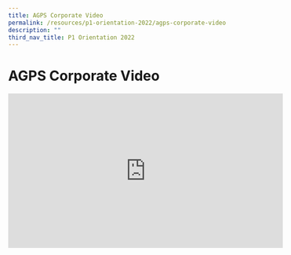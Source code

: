 ```yaml
---
title: AGPS Corporate Video
permalink: /resources/p1-orientation-2022/agps-corporate-video
description: ""
third_nav_title: P1 Orientation 2022
---
```

AGPS Corporate Video
====================

<div class="bp-youtube">

<iframe width="560" height="315" src="https://www.youtube.com/embed/83LRbqy81VQ" title="YouTube video player" frameborder="0" allow="accelerometer; autoplay; clipboard-write; encrypted-media; gyroscope; picture-in-picture" allowfullscreen></iframe>

</div>